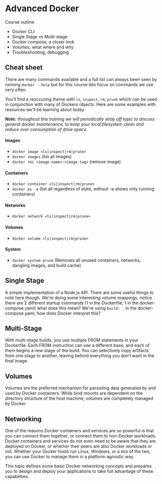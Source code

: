 # Advanced Docker

Course outline
- Docker CLI
- Single Stage vs Multi-stage
- Docker compose, a closer look
- Volumes, what where and why
- Troubleshooting, debugging

## Cheat sheet

There are many commands available and a full list can always been seen by running `docker --help` but for this course lets focus on commands we use very often. 

You'll find a reoccuring theme with `ls`, `inspect`, `rm`, `prune` which can be used in conjunction with many of Dockers objects. Here are some examples with resources we'll be learning about today.  

*__Note:__ throughout this training we will periodically stray off topic to discuss general docker maintenance, to keep your local filesystem clean and reduce over consumption of drive space.*

#### Images
- `docker image <ls|inspect|rm|prune>`
- `docker images` (list all images)
- `docker rmi <image-name>:<image-tag>` (remove image)

#### Containers
- `docker container <ls|inspect|rm|prune>`
- `docker ps -a` (list all regardless of state, without -a shows only running containers)

#### Networks
- `docker network <ls|inspect|rm|prune>`  

#### Volumes
- `docker volume <ls|inspect|rm|prune>`

#### System
- `docker system prune`  (Removes all unused containers, networks, dangling images, and build cache)

## Single Stage
A simple implementation of a Node.js API. There are some useful things to note here though. We're doing some interesting volume mappings, notice there are 2 different startup commands (1 in the Dockerfile, 1 in the docker-compose.yaml) what does this mean? We're using `build: .` in the docker-compose.yaml, how does Docker interpret this?

## Multi-Stage

With multi-stage builds, you use multiple FROM statements in your Dockerfile. Each FROM instruction can use a different base, and each of them begins a new stage of the build. You can selectively copy artifacts from one stage to another, leaving behind everything you don’t want in the final image.

## Volumes

Volumes are the preferred mechanism for persisting data generated by and used by Docker containers. While bind mounts are dependent on the directory structure of the host machine, volumes are completely managed by Docker.

## Networking

One of the reasons Docker containers and services are so powerful is that you can connect them together, or connect them to non-Docker workloads. Docker containers and services do not even need to be aware that they are deployed on Docker, or whether their peers are also Docker workloads or not. Whether your Docker hosts run Linux, Windows, or a mix of the two, you can use Docker to manage them in a platform-agnostic way.

This topic defines some basic Docker networking concepts and prepares you to design and deploy your applications to take full advantage of these capabilities.
